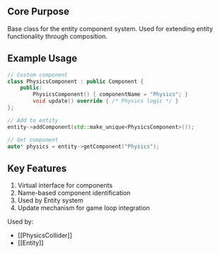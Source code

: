 ## Core Purpose
Base class for the entity component system. Used for extending entity functionality through composition.

## Example Usage
```cpp
// Custom component
class PhysicsComponent : public Component {
    public:
        PhysicsComponent() { componentName = "Physics"; }
        void update() override { /* Physics logic */ }
};

// Add to entity
entity->addComponent(std::make_unique<PhysicsComponent>());

// Get component
auto* physics = entity->getComponent("Physics");
```

## Key Features
1. Virtual interface for components
2. Name-based component identification 
3. Used by Entity system
4. Update mechanism for game loop integration

Used by:
- [[PhysicsCollider]]
- [[Entity]]